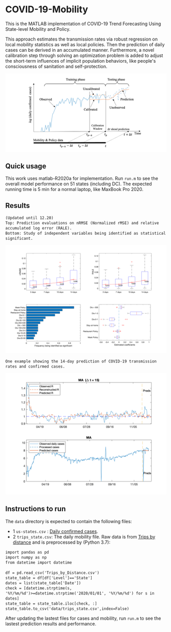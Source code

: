 # COVID-19-Mobility
This is the MATLAB implementation of COVID-19 Trend Forecasting Using State-level Mobility and Policy.

This approach estimates the transmission rates via robust regression on local mobility statistics as well as local policies. Then the prediction of daily cases can be derived in an accumulated manner. Furthermore, a novel calibration step through solving an optimization problem is added to adjust the short-term influences of implicit population behaviors, like people's consciousness of sanitation and self-protection.

![Model architecture](https://github.com/yifeiwang15/COVID-19-Mobility/blob/main/architecture.png)

## Quick usage
This work uses matlab-R2020a for implementation. Run `run.m` to see the overall model performance on 51 states (including DC). The expected running time is 5 min for a normal laptop, like MaxBook Pro 2020. 

## Results
```
(Updated until 12.20)
Top: Prediction evaluations on nRMSE (Normalized rMSE) and relative accumulated log error (RALE). 
Bottom: Study of independent variables being identified as statistical significant.
```
![Overall performance](https://github.com/yifeiwang15/COVID-19-Mobility/blob/main/output.png)

```
One example showing the 14-day prediction of COVID-19 transmission rates and confirmed cases.
```
![Prediction visulization example](https://github.com/yifeiwang15/COVID-19-Mobility/blob/main/pred.png)


## Instructions to run
The `data` directory is expected to contain the following files: 
* 1 `us-states.csv` : [Daily confirmed cases](https://github.com/nytimes/covid-19-data).
* 2 `trips_state.csv`: The daily mobility file. Raw data is from [Trips by distance](https://data.bts.gov/Research-and-Statistics/Trips-by-Distance/w96p-f2qv) and is preprocessed by (Python 3.7):
```
import pandas as pd
import numpy as np
from datetime import datetime

df = pd.read_csv('Trips_by_Distance.csv')
state_table = df[df['Level']=='State']
dates = list(state_table['Date'])
check = [datetime.strptime(s, '%Y/%m/%d')>=datetime.strptime('2020/01/01', '%Y/%m/%d') for s in dates]
state_table = state_table.iloc[check, :]
state_table.to_csv('data/trips_state.csv',index=False)
```
After updating the lastest files for cases and mobility, run `run.m` to see the lastest prediction results and performance. 
